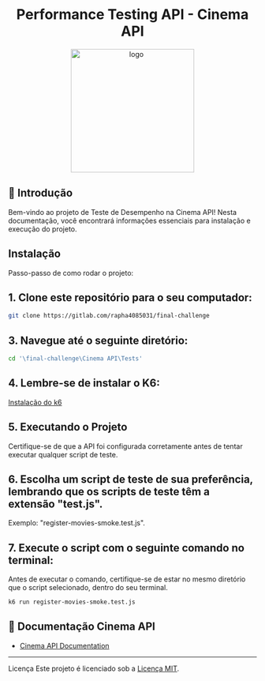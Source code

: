<div align="center">
  <h1 style="display: inline-block; vertical-align: middle;">Performance Testing API - Cinema API</h1>
</div>
<div align="center">
  <div style="border-radius: 10px; overflow: hidden;">
    <img height="250em" src="https://miro.medium.com/v2/resize:fit:1400/1*vbT1NDY1DvTaPH_8eKyKmw.png" alt="logo" style="vertical-align: middle;">
  </div>
</div>

## 📄 Introdução

Bem-vindo ao projeto de Teste de Desempenho na Cinema API! Nesta documentação, você encontrará informações essenciais para instalação e execução do projeto.

## Instalação

Passo-passo  de como rodar o projeto:

## 1. Clone este repositório para o seu computador:

```bash
git clone https://gitlab.com/rapha4085031/final-challenge
```

## 3. Navegue até o seguinte diretório:

```bash
cd '\final-challenge\Cinema API\Tests'
```

## 4. Lembre-se de instalar o K6:

<a href="https://k6.io/docs/get-started/installation/"> Instalação do k6 </a>

## 5. Executando o Projeto

Certifique-se de que a API foi configurada corretamente antes de tentar executar qualquer script de teste.

## 6. Escolha um script de teste de sua preferência, lembrando que os scripts de teste têm a extensão "test.js".

Exemplo: "register-movies-smoke.test.js".

## 7. Execute o script com o seguinte comando no terminal:

Antes de executar o comando, certifique-se de estar no mesmo diretório que o script selecionado, dentro do seu terminal.

```bash
k6 run register-movies-smoke.test.js 
```

## 📄 Documentação Cinema API

- [Cinema API Documentation](https://github.com/juniorschmitz/nestjs-cinema)

<hr>

Licença
Este projeto é licenciado sob a [Licença MIT]().
